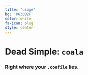 ```yaml
---
title: "usage"
bg: '#63BD2F'
color: white
fa-icon: plug
style: center
---
```


# Dead Simple: `coala`

### Right where your `.coafile` lies.
